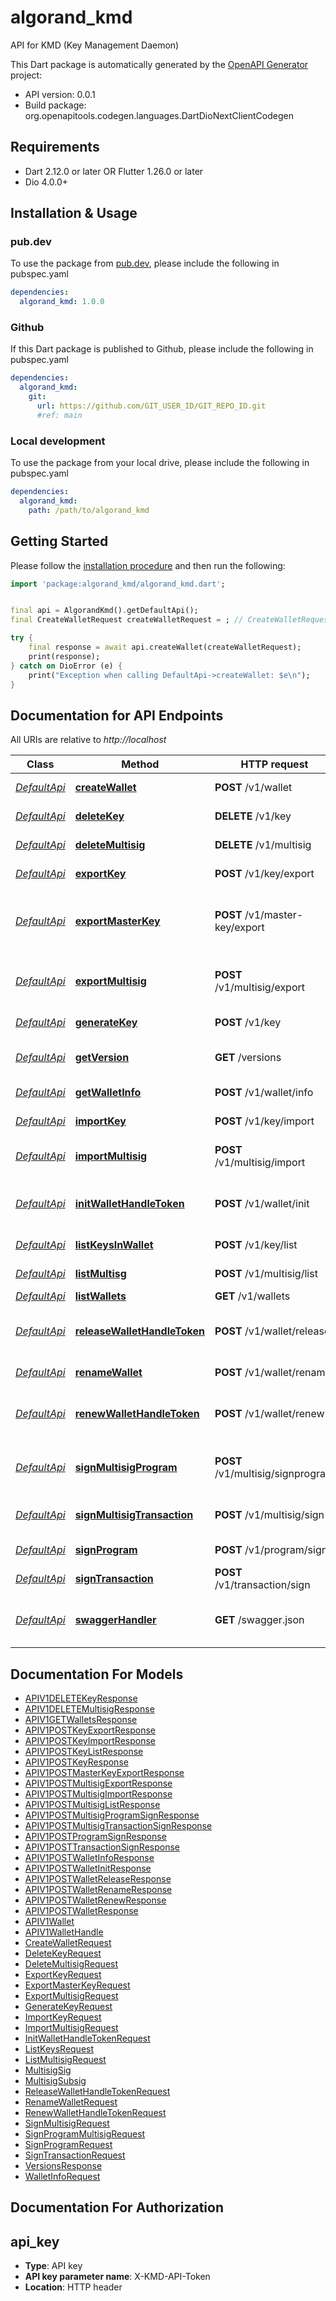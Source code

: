 # algorand_kmd
API for KMD (Key Management Daemon)

This Dart package is automatically generated by the [OpenAPI Generator](https://openapi-generator.tech) project:

- API version: 0.0.1
- Build package: org.openapitools.codegen.languages.DartDioNextClientCodegen

## Requirements

* Dart 2.12.0 or later OR Flutter 1.26.0 or later
* Dio 4.0.0+

## Installation & Usage

### pub.dev
To use the package from [pub.dev](https://pub.dev), please include the following in pubspec.yaml
```yaml
dependencies:
  algorand_kmd: 1.0.0
```

### Github
If this Dart package is published to Github, please include the following in pubspec.yaml
```yaml
dependencies:
  algorand_kmd:
    git:
      url: https://github.com/GIT_USER_ID/GIT_REPO_ID.git
      #ref: main
```

### Local development
To use the package from your local drive, please include the following in pubspec.yaml
```yaml
dependencies:
  algorand_kmd:
    path: /path/to/algorand_kmd
```

## Getting Started

Please follow the [installation procedure](#installation--usage) and then run the following:

```dart
import 'package:algorand_kmd/algorand_kmd.dart';


final api = AlgorandKmd().getDefaultApi();
final CreateWalletRequest createWalletRequest = ; // CreateWalletRequest |

try {
    final response = await api.createWallet(createWalletRequest);
    print(response);
} catch on DioError (e) {
    print("Exception when calling DefaultApi->createWallet: $e\n");
}

```

## Documentation for API Endpoints

All URIs are relative to *http://localhost*

Class | Method | HTTP request | Description
------------ | ------------- | ------------- | -------------
[*DefaultApi*](doc/DefaultApi.md) | [**createWallet**](doc/DefaultApi.md#createwallet) | **POST** /v1/wallet | Create a wallet
[*DefaultApi*](doc/DefaultApi.md) | [**deleteKey**](doc/DefaultApi.md#deletekey) | **DELETE** /v1/key | Delete a key
[*DefaultApi*](doc/DefaultApi.md) | [**deleteMultisig**](doc/DefaultApi.md#deletemultisig) | **DELETE** /v1/multisig | Delete a multisig
[*DefaultApi*](doc/DefaultApi.md) | [**exportKey**](doc/DefaultApi.md#exportkey) | **POST** /v1/key/export | Export a key
[*DefaultApi*](doc/DefaultApi.md) | [**exportMasterKey**](doc/DefaultApi.md#exportmasterkey) | **POST** /v1/master-key/export | Export the master derivation key from a wallet
[*DefaultApi*](doc/DefaultApi.md) | [**exportMultisig**](doc/DefaultApi.md#exportmultisig) | **POST** /v1/multisig/export | Export multisig address metadata
[*DefaultApi*](doc/DefaultApi.md) | [**generateKey**](doc/DefaultApi.md#generatekey) | **POST** /v1/key | Generate a key
[*DefaultApi*](doc/DefaultApi.md) | [**getVersion**](doc/DefaultApi.md#getversion) | **GET** /versions | Retrieves the current version
[*DefaultApi*](doc/DefaultApi.md) | [**getWalletInfo**](doc/DefaultApi.md#getwalletinfo) | **POST** /v1/wallet/info | Get wallet info
[*DefaultApi*](doc/DefaultApi.md) | [**importKey**](doc/DefaultApi.md#importkey) | **POST** /v1/key/import | Import a key
[*DefaultApi*](doc/DefaultApi.md) | [**importMultisig**](doc/DefaultApi.md#importmultisig) | **POST** /v1/multisig/import | Import a multisig account
[*DefaultApi*](doc/DefaultApi.md) | [**initWalletHandleToken**](doc/DefaultApi.md#initwallethandletoken) | **POST** /v1/wallet/init | Initialize a wallet handle token
[*DefaultApi*](doc/DefaultApi.md) | [**listKeysInWallet**](doc/DefaultApi.md#listkeysinwallet) | **POST** /v1/key/list | List keys in wallet
[*DefaultApi*](doc/DefaultApi.md) | [**listMultisg**](doc/DefaultApi.md#listmultisg) | **POST** /v1/multisig/list | List multisig accounts
[*DefaultApi*](doc/DefaultApi.md) | [**listWallets**](doc/DefaultApi.md#listwallets) | **GET** /v1/wallets | List wallets
[*DefaultApi*](doc/DefaultApi.md) | [**releaseWalletHandleToken**](doc/DefaultApi.md#releasewallethandletoken) | **POST** /v1/wallet/release | Release a wallet handle token
[*DefaultApi*](doc/DefaultApi.md) | [**renameWallet**](doc/DefaultApi.md#renamewallet) | **POST** /v1/wallet/rename | Rename a wallet
[*DefaultApi*](doc/DefaultApi.md) | [**renewWalletHandleToken**](doc/DefaultApi.md#renewwallethandletoken) | **POST** /v1/wallet/renew | Renew a wallet handle token
[*DefaultApi*](doc/DefaultApi.md) | [**signMultisigProgram**](doc/DefaultApi.md#signmultisigprogram) | **POST** /v1/multisig/signprogram | Sign a program for a multisig account
[*DefaultApi*](doc/DefaultApi.md) | [**signMultisigTransaction**](doc/DefaultApi.md#signmultisigtransaction) | **POST** /v1/multisig/sign | Sign a multisig transaction
[*DefaultApi*](doc/DefaultApi.md) | [**signProgram**](doc/DefaultApi.md#signprogram) | **POST** /v1/program/sign | Sign program
[*DefaultApi*](doc/DefaultApi.md) | [**signTransaction**](doc/DefaultApi.md#signtransaction) | **POST** /v1/transaction/sign | Sign a transaction
[*DefaultApi*](doc/DefaultApi.md) | [**swaggerHandler**](doc/DefaultApi.md#swaggerhandler) | **GET** /swagger.json | Gets the current swagger spec.


## Documentation For Models

 - [APIV1DELETEKeyResponse](doc/APIV1DELETEKeyResponse.md)
 - [APIV1DELETEMultisigResponse](doc/APIV1DELETEMultisigResponse.md)
 - [APIV1GETWalletsResponse](doc/APIV1GETWalletsResponse.md)
 - [APIV1POSTKeyExportResponse](doc/APIV1POSTKeyExportResponse.md)
 - [APIV1POSTKeyImportResponse](doc/APIV1POSTKeyImportResponse.md)
 - [APIV1POSTKeyListResponse](doc/APIV1POSTKeyListResponse.md)
 - [APIV1POSTKeyResponse](doc/APIV1POSTKeyResponse.md)
 - [APIV1POSTMasterKeyExportResponse](doc/APIV1POSTMasterKeyExportResponse.md)
 - [APIV1POSTMultisigExportResponse](doc/APIV1POSTMultisigExportResponse.md)
 - [APIV1POSTMultisigImportResponse](doc/APIV1POSTMultisigImportResponse.md)
 - [APIV1POSTMultisigListResponse](doc/APIV1POSTMultisigListResponse.md)
 - [APIV1POSTMultisigProgramSignResponse](doc/APIV1POSTMultisigProgramSignResponse.md)
 - [APIV1POSTMultisigTransactionSignResponse](doc/APIV1POSTMultisigTransactionSignResponse.md)
 - [APIV1POSTProgramSignResponse](doc/APIV1POSTProgramSignResponse.md)
 - [APIV1POSTTransactionSignResponse](doc/APIV1POSTTransactionSignResponse.md)
 - [APIV1POSTWalletInfoResponse](doc/APIV1POSTWalletInfoResponse.md)
 - [APIV1POSTWalletInitResponse](doc/APIV1POSTWalletInitResponse.md)
 - [APIV1POSTWalletReleaseResponse](doc/APIV1POSTWalletReleaseResponse.md)
 - [APIV1POSTWalletRenameResponse](doc/APIV1POSTWalletRenameResponse.md)
 - [APIV1POSTWalletRenewResponse](doc/APIV1POSTWalletRenewResponse.md)
 - [APIV1POSTWalletResponse](doc/APIV1POSTWalletResponse.md)
 - [APIV1Wallet](doc/APIV1Wallet.md)
 - [APIV1WalletHandle](doc/APIV1WalletHandle.md)
 - [CreateWalletRequest](doc/CreateWalletRequest.md)
 - [DeleteKeyRequest](doc/DeleteKeyRequest.md)
 - [DeleteMultisigRequest](doc/DeleteMultisigRequest.md)
 - [ExportKeyRequest](doc/ExportKeyRequest.md)
 - [ExportMasterKeyRequest](doc/ExportMasterKeyRequest.md)
 - [ExportMultisigRequest](doc/ExportMultisigRequest.md)
 - [GenerateKeyRequest](doc/GenerateKeyRequest.md)
 - [ImportKeyRequest](doc/ImportKeyRequest.md)
 - [ImportMultisigRequest](doc/ImportMultisigRequest.md)
 - [InitWalletHandleTokenRequest](doc/InitWalletHandleTokenRequest.md)
 - [ListKeysRequest](doc/ListKeysRequest.md)
 - [ListMultisigRequest](doc/ListMultisigRequest.md)
 - [MultisigSig](doc/MultisigSig.md)
 - [MultisigSubsig](doc/MultisigSubsig.md)
 - [ReleaseWalletHandleTokenRequest](doc/ReleaseWalletHandleTokenRequest.md)
 - [RenameWalletRequest](doc/RenameWalletRequest.md)
 - [RenewWalletHandleTokenRequest](doc/RenewWalletHandleTokenRequest.md)
 - [SignMultisigRequest](doc/SignMultisigRequest.md)
 - [SignProgramMultisigRequest](doc/SignProgramMultisigRequest.md)
 - [SignProgramRequest](doc/SignProgramRequest.md)
 - [SignTransactionRequest](doc/SignTransactionRequest.md)
 - [VersionsResponse](doc/VersionsResponse.md)
 - [WalletInfoRequest](doc/WalletInfoRequest.md)


## Documentation For Authorization


## api_key

- **Type**: API key
- **API key parameter name**: X-KMD-API-Token
- **Location**: HTTP header
